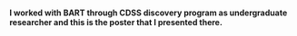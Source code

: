 #### I worked with BART through CDSS discovery program as undergraduate researcher and this is the poster that I presented there.
